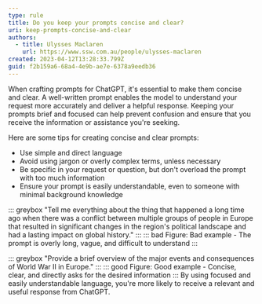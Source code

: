 ```yaml
---
type: rule
title: Do you keep your prompts concise and clear?
uri: keep-prompts-concise-and-clear
authors:
  - title: Ulysses Maclaren
    url: https://www.ssw.com.au/people/ulysses-maclaren
created: 2023-04-12T13:28:33.799Z
guid: f2b159a6-68a4-4e9b-ae7e-6378a9eedb36
---
```

When crafting prompts for ChatGPT, it's essential to make them concise and clear. A well-written prompt enables the model to understand your request more accurately and deliver a helpful response. Keeping your prompts brief and focused can help prevent confusion and ensure that you receive the information or assistance you're seeking.

<!--endintro-->

Here are some tips for creating concise and clear prompts:

* Use simple and direct language
* Avoid using jargon or overly complex terms, unless necessary
* Be specific in your request or question, but don't overload the prompt with too much information
* Ensure your prompt is easily understandable, even to someone with minimal background knowledge

::: greybox
"Tell me everything about the thing that happened a long time ago when there was a conflict between multiple groups of people in Europe that resulted in significant changes in the region's political landscape and had a lasting impact on global history."
:::
::: bad
Figure: Bad example - The prompt is overly long, vague, and difficult to understand
:::

::: greybox
"Provide a brief overview of the major events and consequences of World War II in Europe."
:::
::: good
Figure: Good example - Concise, clear, and directly asks for the desired information
:::
By using focused and easily understandable language, you're more likely to receive a relevant and useful response from ChatGPT.
